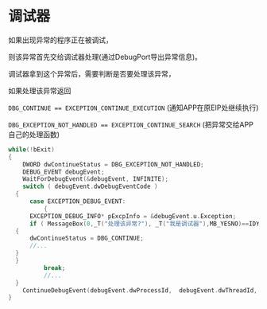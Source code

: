 # 调试器

如果出现异常的程序正在被调试，

则该异常首先交给调试器处理(通过DebugPort导出异常信息)。

调试器拿到这个异常后，需要判断是否要处理该异常，

如果处理该异常返回

`DBG_CONTINUE == EXCEPTION_CONTINUE_EXECUTION` (通知APP在原EIP处继续执行)

`DBG_EXCEPTION_NOT_HANDLED == EXCEPTION_CONTINUE_SEARCH` (把异常交给APP自己的处理函数)

```c
while(!bExit)
{
    DWORD dwContinueStatus = DBG_EXCEPTION_NOT_HANDLED;
    DEBUG_EVENT debugEvent;
    WaitForDebugEvent(&debugEvent, INFINITE);
    switch ( debugEvent.dwDebugEventCode )
  {
      case EXCEPTION_DEBUG_EVENT:
          {
      EXCEPTION_DEBUG_INFO* pExcpInfo = &debugEvent.u.Exception;
      if ( MessageBox(0,_T("处理该异常?"), _T("我是调试器"),MB_YESNO)==IDYES )
  {
      dwContinueStatus = DBG_CONTINUE;
      //...
  }
  }
          break;
          //...
  }
    ContinueDebugEvent(debugEvent.dwProcessId,  debugEvent.dwThreadId, dwContinueStatus);
}
```